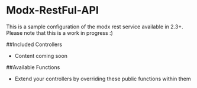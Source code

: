 # Modx-RestFul-API
This is a sample configuration of the modx rest service available in 2.3+. Please note that this is a work in progress :)


##Included Controllers
- Content coming soon

##Available Functions
- Extend your controllers by overriding these public functions within them


